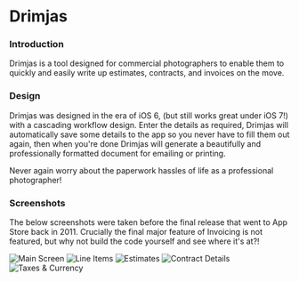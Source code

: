 Drimjas
=======

### Introduction

Drimjas is a tool designed for commercial photographers to enable them to
quickly and easily write up estimates, contracts, and invoices on the move.

### Design

Drimjas was designed in the era of iOS 6, (but still works great under iOS 7!)
with a cascading workflow design. Enter the details as required, Drimjas will
automatically save some details to the app so you never have to fill them out
again, then when you're done Drimjas will generate a beautifully and professionally
formatted document for emailing or printing.

Never again worry about the paperwork hassles of life as a professional photographer!

### Screenshots

The below screenshots were taken before the final release that went to App Store 
back in 2011. Crucially the final major feature of Invoicing is not featured, 
but why not build the code yourself and see where it's at?!

![Main Screen](https://github.com/davidjpeacock/Drimjas/raw/master/Screenshots/1-main.png)
![Line Items](https://github.com/davidjpeacock/Drimjas/raw/master/Screenshots/2-lineItems.png)
![Estimates](https://github.com/davidjpeacock/Drimjas/raw/master/Screenshots/3-estimates.png)
![Contract Details]([https://github.com/davidjpeacock/Drimjas/raw/master/Screenshots/4-contractDetails.png)
![Taxes & Currency](https://github.com/davidjpeacock/Drimjas/raw/master/Screenshots/5-taxesAndCurrency.png)
